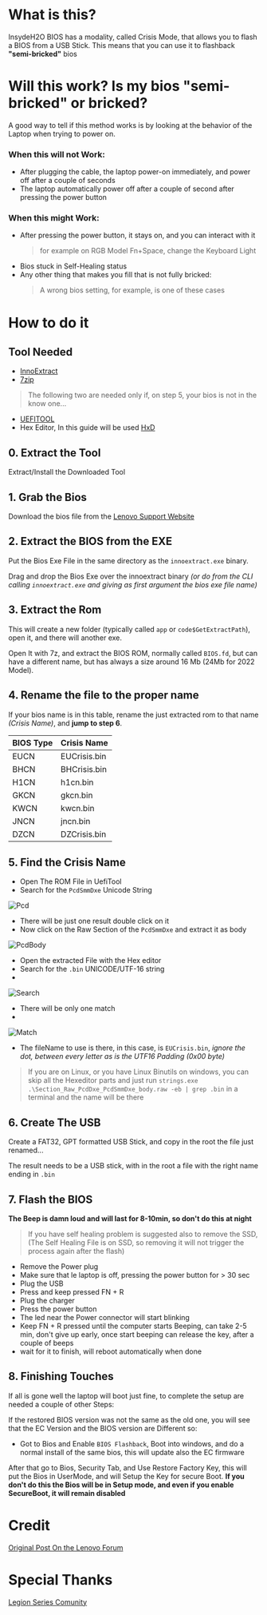 # What is this?
InsydeH2O BIOS has a modality, called Crisis Mode, that allows you to flash a BIOS from a USB Stick.
This means that you can use it to flashback **"semi-bricked"** bios

# Will this work? Is my bios **"semi-bricked"** or bricked? 
A good way to tell if this method works is by looking at the behavior of the Laptop when trying to power on.

### When this will not Work:
- After plugging the cable, the laptop power-on immediately, and power off after a couple of seconds
- The laptop automatically power off after a couple of second after pressing the power button

### When this might Work:
- After pressing the power button, it stays on, and you can interact with it
    > for example on RGB Model Fn+Space, change the Keyboard Light
- Bios stuck in Self-Healing status
- Any other thing that makes you fill that is not fully bricked:
    > A wrong bios setting, for example, is one of these cases

# How to do it
## Tool Needed
- [InnoExtract](https://github.com/dscharrer/innoextract/releases)
- [7zip](https://www.7-zip.org/download.html)
>The following two are needed only if, on step 5, your bios is not in the know one...
- [UEFITOOL](https://github.com/LongSoft/UEFITool/releases)
- Hex Editor, In this guide will be used [HxD](https://mh-nexus.de/en/hxd/)


## 0. Extract the Tool 
Extract/Install the Downloaded Tool

## 1. Grab the Bios
Download the bios file from the [Lenovo Support Website](https://pcsupport.lenovo.com/)

## 2. Extract the BIOS from the EXE
Put the Bios Exe File in the same directory as the `innoextract.exe` binary.

Drag and drop the Bios Exe over the innoextract binary
_(or do from the CLI calling `innoextract.exe` and giving as first argument the bios exe file name)_

## 3. Extract the Rom
This will create a new folder (typically called `app` or `code$GetExtractPath`), open it, and there will another exe.

Open It with 7z, and extract the BIOS ROM, normally called `BIOS.fd`, but can have a different name, but has always a size around 16 Mb (24Mb for 2022 Model).

## 4. Rename the file to the proper name
If your bios name is in this table, rename the just extracted rom to that name *(Crisis Name)*, and **jump to step 6**.

|BIOS Type  | Crisis Name   |
|-----------|---------------|
|EUCN       | EUCrisis.bin  |
|BHCN       | BHCrisis.bin  |
|H1CN       | h1cn.bin      |
|GKCN       | gkcn.bin      |
|KWCN       | kwcn.bin      |
|JNCN       | jncn.bin      |
|DZCN       | DZCrisis.bin  |

## 5. Find the Crisis Name
 * Open The ROM File in UefiTool
 * Search for the `PcdSmmDxe` Unicode String

![Pcd](../../Images/BIOS/PcdSearch.jpg)

* There will be just one result double click on it
* Now click on the Raw Section of the `PcdSmmDxe` and extract it as body

![PcdBody](../../Images/BIOS/PCDExtractBody.jpg)

* Open the extracted File with the Hex editor
* Search for the `.bin` UNICODE/UTF-16 string 
* 
![Search](../../Images/BIOS/HxD_Search.jpg)

* There will be only one match
* 
![Match](../../Images/BIOS/HxD_Match.jpg)

* The fileName to use is there, in this case, is `EUCrisis.bin`, *ignore the dot, between every letter as is the UTF16 Padding (0x00 byte)*

> If you are on Linux, or you have Linux Binutils on windows, you can skip all the Hexeditor parts and just run `strings.exe .\Section_Raw_PcdDxe_PcdSmmDxe_body.raw -eb | grep .bin` in a terminal and the name will be there

## 6. Create The USB
Create a FAT32, GPT formatted USB Stick, and copy in the root the file just renamed...

The result needs to be a USB stick, with in the root a file with the right name ending in `.bin`

## 7. Flash the BIOS

**The Beep is damn loud and will last for 8-10min, so don't do this at night**
> If you have self healing problem is suggested also to remove the SSD, (The Self Healing File is on SSD, so removing it will not trigger the process again after the flash)
* Remove the Power plug
* Make sure that le laptop is off, pressing the power button for > 30 sec
* Plug the USB
* Press and keep pressed FN + R
* Plug the charger
* Press the power button
* The led near the Power connector will start blinking
* Keep FN + R pressed until the computer starts Beeping, can take 2-5 min, don't give up early, once start beeping can release the key, after a couple of beeps
* wait for it to finish, will reboot automatically when done

## 8. Finishing Touches
If all is gone well the laptop will boot just fine,
to complete the setup are needed a couple of other Steps:

If the restored BIOS version was not the same as the old one, you will see that the EC Version and the BIOS version are Different so:
* Got to Bios and Enable `BIOS Flashback`, Boot into windows, and do a normal install of the same bios, this will update also the EC firmware

After that go to Bios, Security Tab, and Use Restore Factory Key, this will put the Bios in UserMode, and will Setup the Key for secure Boot.
**If you don't do this the Bios will be in Setup mode, and even if you enable SecureBoot, it will remain disabled**


# Credit
[Original Post On the Lenovo Forum](https://forums.lenovo.com/t5/Gaming-Laptops/Y540-BIOS-Recovery-Mode-Flash-BIOS-from-USB/m-p/5026109?page=1)

# Special Thanks
[Legion Series Comunity](https://discord.gg/legionseries)
